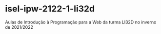 # isel-ipw-2122-1-li32d
Aulas de Introdução à Programação para a Web da turma LI32D no inverno de 2021/2022
